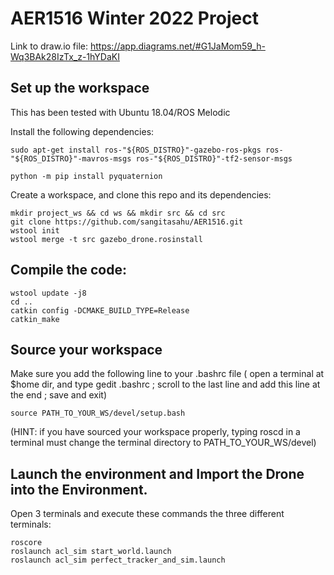 # AER1516 Winter 2022 Project

Link to draw.io file:   https://app.diagrams.net/#G1JaMom59_h-Wq3BAk28IzTx_z-1hYDaKI

## Set up the workspace

This has been tested with Ubuntu 18.04/ROS Melodic

Install the following dependencies:
```
sudo apt-get install ros-"${ROS_DISTRO}"-gazebo-ros-pkgs ros-"${ROS_DISTRO}"-mavros-msgs ros-"${ROS_DISTRO}"-tf2-sensor-msgs
```
```
python -m pip install pyquaternion
```
Create a workspace, and clone this repo and its dependencies:
```
mkdir project_ws && cd ws && mkdir src && cd src
git clone https://github.com/sangitasahu/AER1516.git
wstool init
wstool merge -t src gazebo_drone.rosinstall
```

## Compile the code:
```
wstool update -j8
cd ..
catkin config -DCMAKE_BUILD_TYPE=Release
catkin_make
```
## Source your workspace
Make sure you add the following line to your .bashrc file
( open a terminal at $home dir, and type gedit .bashrc ; scroll to the last line and add this line at the end ; save and exit) 
```
source PATH_TO_YOUR_WS/devel/setup.bash
```
(HINT: if you have sourced your workspace properly, typing roscd in a terminal must change the terminal directory to PATH_TO_YOUR_WS/devel)

## Launch the environment and Import the Drone into the Environment. 

Open 3 terminals and execute these commands the three different terminals:
```
roscore
roslaunch acl_sim start_world.launch
roslaunch acl_sim perfect_tracker_and_sim.launch
```